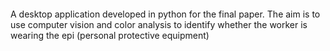 <img></img>

A desktop application developed in python for the final paper. The aim is to use computer vision and color analysis to identify whether the worker is wearing the epi (personal protective equipment)

